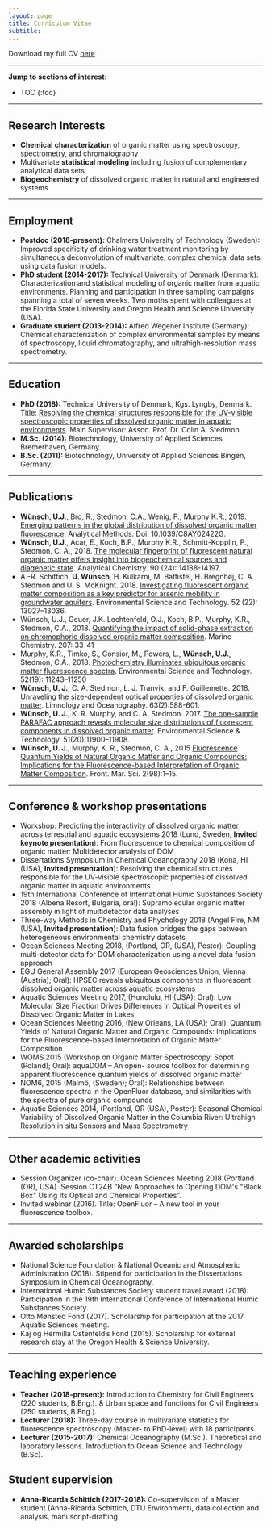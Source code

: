 ```yaml
---
layout: page
title: Curriculum Vitae
subtitle: 
---
```


Download my full CV [here](https://chalmersuniversity.box.com/s/kh7rj610icutjbe9rdhomv996zfpou5j)

---
__Jump to sections of interest:__

- TOC
{:toc}

---
## Research Interests

- __Chemical characterization__ of organic matter using spectroscopy, spectrometry, and chromatography
- Multivariate __statistical modeling__ including fusion of complementary analytical data sets
- __Biogeochemistry__ of dissolved organic matter in natural and engineered systems

---
## Employment

- __Postdoc (2018-present):__ Chalmers University of Technology (Sweden): Improved specificity of drinking water treatment monitoring by simultaneous deconvolution of multivariate, complex chemical data sets using data fusion models.
- __PhD student (2014-2017):__ Technical University of Denmark (Denmark): Characterization and statistical modeling of organic matter from aquatic environments. Planning and participation in three sampling campaigns spanning a total of seven weeks. Two moths spent with colleagues at the Florida State University and Oregon Health and Science University (USA).
- __Graduate student (2013-2014):__ Alfred Wegener Institute (Germany): Chemical characterization of complex environmental samples by means of spectroscopy, liquid chromatography, and ultrahigh-resolution mass spectrometry.

---

## Education

- __PhD (2018):__ Technical University of Denmark, Kgs. Lyngby, Denmark. Title: [Resolving the chemical structures responsible for the UV-visible spectroscopic properties of dissolved organic matter in aquatic environments](http://orbit.dtu.dk/en/publications/resolving-the-chemical-structures-responsible-for-the-uvvisible-spectroscopic-properties-of-dissolved-organic-matter-in-aquatic-environments(0afd92e0-01cf-4ada-b684-a6b66f44da84).html). Main Supervisor: Assoc. Prof. Dr. Colin A. Stedmon
- __M.Sc. (2014):__ Biotechnology, University of Applied Sciences Bremerhaven, Germany.
- __B.Sc. (2011):__ Biotechnology, University of Applied Sciences Bingen, Germany.

---

## Publications

- __Wünsch, U.J.__, Bro, R., Stedmon, C.A., Wenig, P., Murphy K.R., 2019. [Emerging patterns in the global distribution of dissolved organic matter fluorescence](https://doi.org/10.1039/C8AY02422G). Analytical Methods. Doi: 10.1039/C8AY02422G.
- __Wünsch, U.J.__, Acar, E., Koch, B.P., Murphy K.R., Schmitt-Kopplin, P., Stedmon. C. A., 2018. [The molecular fingerprint of fluorescent natural organic matter offers insight into biogeochemical sources and diagenetic state](https://doi.org/10.1021/acs.analchem.8b02863). Analytical Chemistry. 90 (24): 14188-14197.
- A.-R. Schittich, __U. Wünsch__, H. Kulkarni, M. Battistel, H. Bregnhøj, C. A. Stedmon and U. S. McKnight. 2018. [Investigating fluorescent organic matter composition as a key predictor for arsenic mobility in groundwater aquifers](https://doi.org/10.1021/acs.est.8b04070). Environmental Science and Technology. 52 (22): 13027–13036.
- Wünsch, U.J., Geuer, J.K. Lechtenfeld, O.J., Koch, B.P., Murphy, K.R., Stedmon, C.A., 2018. [Quantifying the impact of solid-phase extraction on chromophoric dissolved organic matter composition](https://doi.org/10.1016/j.marchem.2018.08.010). Marine Chemistry. 207: 33-41
- Murphy, K.R., Timko, S., Gonsior, M., Powers, L., __Wünsch, U.J.__, Stedmon, C.A., 2018. [Photochemistry illuminates ubiquitous organic matter fluorescence spectra](https://doi.org/10.1021/acs.est.8b02648). Environmental Science and Technology. 52(19): 11243–11250
 - __Wünsch, U. J.__, C. A. Stedmon, L. J. Tranvik, and F. Guillemette. 2018. [Unraveling the size-dependent optical properties of dissolved organic matter](https://doi.org/10.1002/lno.10651). Limnology and Oceanography. 63(2):588-601.
- __Wünsch, U. J.__, K. R. Murphy, and C. A. Stedmon. 2017. [The one-sample PARAFAC approach reveals molecular size distributions of fluorescent components in dissolved organic matter](https://doi.org/10.1021/acs.est.7b03260). Environmental Science & Technology. 51(20):11900–11908.
- __Wünsch, U. J.__, Murphy, K. R., Stedmon, C. A., 2015 [Fluorescence Quantum Yields of Natural Organic Matter and Organic Compounds: Implications for the Fluorescence-based Interpretation of Organic Matter Composition](https://doi.org/10.3389/fmars.2015.00098). Front. Mar. Sci. 2(98):1–15.

---

## Conference & workshop presentations

- Workshop: Predicting the interactivity of dissolved organic matter across terrestrial and aquatic ecosystems 2018 (Lund, Sweden, __Invited keynote presentation__): From fluorescence to chemical composition of organic matter: Multidetector analysis of DOM
- Dissertations Symposium in Chemical Oceanography 2018 (Kona, HI (USA), __Invited presentation__): Resolving the chemical structures responsible for the UV-visible spectroscopic properties of dissolved organic matter in aquatic environments
- 19th International Conference of International Humic Substances Society 2018 (Albena Resort, Bulgaria, oral): Supramolecular organic matter assembly in light of multidetector data analyses
- Three-way Methods in Chemistry and Phychology 2018 (Angel Fire, NM (USA), __Invited presentation__): Data fusion bridges the gaps between heterogeneous environmental chemistry datasets
- Ocean Sciences Meeting 2018, (Portland, OR, (USA), Poster): Coupling multi-detector data for DOM characterization using a novel data fusion approach
- EGU General Assembly 2017 (European Geosciences Union, Vienna (Austria); Oral): HPSEC reveals ubiquitous components in fluorescent dissolved organic matter across aquatic ecosystems
- Aquatic Sciences Meeting 2017, (Honolulu, HI (USA); Oral): Low Molecular Size Fraction Drives Differences in Optical Properties of Dissolved Organic Matter in Lakes
- Ocean Sciences Meeting 2016, (New Orleans, LA (USA); Oral): Quantum Yields of Natural Organic Matter and Organic Compounds: Implications for the Fluorescence-based Interpretation of Organic Matter Composition
- WOMS 2015 (Workshop on Organic Matter Spectroscopy, Sopot (Poland); Oral): aquaDOM – An open- source toolbox for determining apparent fluorescence quantum yields of dissolved organic matter
- NOM6, 2015 (Malmö, (Sweden); Oral): Relationships between fluorescence spectra in the OpenFluor database, and similarities with the spectra of pure organic compounds
- Aquatic Sciences 2014, (Portland, OR (USA), Poster): Seasonal Chemical Variability of Dissolved Organic Matter in the Columbia River: Ultrahigh Resolution in situ Sensors and Mass Spectrometry

---

## Other academic activities

- Session Organizer (co-chair). Ocean Sciences Meeting 2018 (Portland (OR), USA). Session CT24B “New Approaches to Opening DOM's "Black Box" Using Its Optical and Chemical Properties”.
- Invited webinar (2016). Title: OpenFluor – A new tool in your fluorescence toolbox.

---

## Awarded scholarships

- National Science Foundation & National Oceanic and Atmospheric Administration (2018). Stipend for participation in the Dissertations Symposium in Chemical Oceanography.
- International Humic Substances Society student travel award (2018). Participation in the 19th International Conference of International Humic Substances Society.
- Otto Mønsted Fond (2017). Scholarship for participation at the 2017 Aquatic Sciences meeting.
- Kaj og Hermilla Ostenfeld’s Fond (2015). Scholarship for external research stay at the Oregon Health & Science University.

---

## Teaching experience

- __Teacher (2018-present):__ Introduction to Chemistry for Civil Engineers (220 students, B.Eng.). & Urban space and functions for Civil Engineers (250 students, B.Eng.).
- __Lecturer (2018):__ Three-day course in multivariate statistics for fluorescence spectroscopy (Master- to PhD-level) with 18 participants.
- __Lecturer (2015-2017):__ Chemical Oceanography (M.Sc.). Theoretical and laboratory lessons. Introduction to Ocean Science and Technology (B.Sc).

## Student supervision
- __Anna-Ricarda Schittich (2017-2018):__ Co-supervision of a Master student (Anna-Ricarda Schittich, DTU Environment), data collection and analysis, manuscript-drafting.
